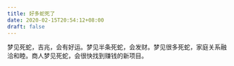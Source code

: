```yaml
---
title: 好多蛇死了
date: 2020-02-15T20:54:12+08:00
draft: false
---
```


梦见死蛇，吉兆，会有好运。梦见半条死蛇，会发财。梦见很多死蛇，家庭关系融洽和睦。商人梦见死蛇，会很快找到赚钱的新项目。